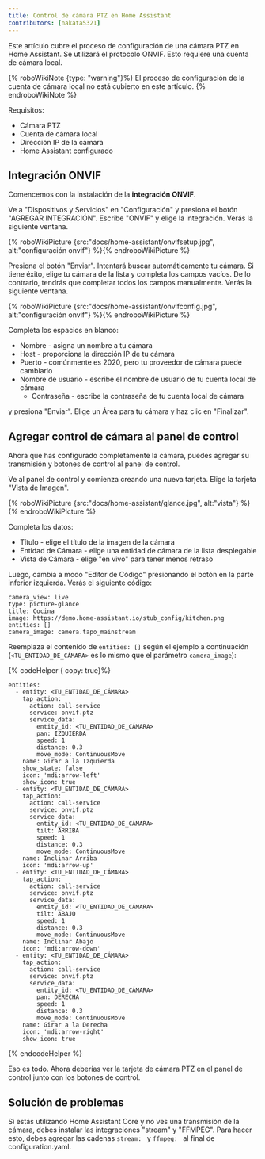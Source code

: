 ```yaml
---
title: Control de cámara PTZ en Home Assistant
contributors: [nakata5321]
---
```


Este artículo cubre el proceso de configuración de una cámara PTZ en Home Assistant.
Se utilizará el protocolo ONVIF. Esto requiere una cuenta de cámara local.

{% roboWikiNote {type: "warning"}%} El proceso de configuración de la cuenta de cámara local no está cubierto en este artículo.
{% endroboWikiNote %}


Requisitos:
- Cámara PTZ
- Cuenta de cámara local
- Dirección IP de la cámara
- Home Assistant configurado

## Integración ONVIF

Comencemos con la instalación de la **integración ONVIF**.

Ve a "Dispositivos y Servicios" en "Configuración" y presiona el botón "AGREGAR INTEGRACIÓN".
Escribe "ONVIF" y elige la integración. Verás la siguiente ventana.

{% roboWikiPicture {src:"docs/home-assistant/onvifsetup.jpg", alt:"configuración onvif"} %}{% endroboWikiPicture %}

Presiona el botón "Enviar". Intentará buscar automáticamente tu cámara. Si tiene éxito,
elige tu cámara de la lista y completa los campos vacíos.
De lo contrario, tendrás que completar todos los campos manualmente. Verás la siguiente ventana.

{% roboWikiPicture {src:"docs/home-assistant/onvifconfig.jpg", alt:"configuración onvif"} %}{% endroboWikiPicture %}

Completa los espacios en blanco:
- Nombre - asigna un nombre a tu cámara
- Host - proporciona la dirección IP de tu cámara
- Puerto - comúnmente es 2020, pero tu proveedor de cámara puede cambiarlo
- Nombre de usuario - escribe el nombre de usuario de tu cuenta local de cámara
  - Contraseña - escribe la contraseña de tu cuenta local de cámara

y presiona "Enviar". Elige un Área para tu cámara y haz clic en "Finalizar".

## Agregar control de cámara al panel de control

Ahora que has configurado completamente la cámara, puedes agregar su transmisión y botones de control al panel de control.

Ve al panel de control y comienza creando una nueva tarjeta. Elige la tarjeta "Vista de Imagen".

{% roboWikiPicture {src:"docs/home-assistant/glance.jpg", alt:"vista"} %}{% endroboWikiPicture %}

Completa los datos:
- Título - elige el título de la imagen de la cámara
- Entidad de Cámara - elige una entidad de cámara de la lista desplegable
- Vista de Cámara - elige "en vivo" para tener menos retraso

Luego, cambia a modo "Editor de Código" presionando el botón en la parte inferior izquierda. Verás el siguiente código:
```shell
camera_view: live
type: picture-glance
title: Cocina
image: https://demo.home-assistant.io/stub_config/kitchen.png
entities: []
camera_image: camera.tapo_mainstream
```

Reemplaza el contenido de `entities: []` según el ejemplo a continuación (`<TU_ENTIDAD_DE_CÁMARA>` es lo mismo que el parámetro `camera_image`):

{% codeHelper { copy: true}%}

```
entities:
  - entity: <TU_ENTIDAD_DE_CÁMARA>
    tap_action:
      action: call-service
      service: onvif.ptz
      service_data:
        entity_id: <TU_ENTIDAD_DE_CÁMARA>
        pan: IZQUIERDA
        speed: 1
        distance: 0.3
        move_mode: ContinuousMove
    name: Girar a la Izquierda
    show_state: false
    icon: 'mdi:arrow-left'
    show_icon: true
  - entity: <TU_ENTIDAD_DE_CÁMARA>
    tap_action:
      action: call-service
      service: onvif.ptz
      service_data:
        entity_id: <TU_ENTIDAD_DE_CÁMARA>
        tilt: ARRIBA
        speed: 1
        distance: 0.3
        move_mode: ContinuousMove
    name: Inclinar Arriba
    icon: 'mdi:arrow-up'
  - entity: <TU_ENTIDAD_DE_CÁMARA>
    tap_action:
      action: call-service
      service: onvif.ptz
      service_data:
        entity_id: <TU_ENTIDAD_DE_CÁMARA>
        tilt: ABAJO
        speed: 1
        distance: 0.3
        move_mode: ContinuousMove
    name: Inclinar Abajo
    icon: 'mdi:arrow-down'
  - entity: <TU_ENTIDAD_DE_CÁMARA>
    tap_action:
      action: call-service
      service: onvif.ptz
      service_data:
        entity_id: <TU_ENTIDAD_DE_CÁMARA>
        pan: DERECHA
        speed: 1
        distance: 0.3
        move_mode: ContinuousMove
    name: Girar a la Derecha
    icon: 'mdi:arrow-right'
    show_icon: true
```

{% endcodeHelper %}

Eso es todo. Ahora deberías ver la tarjeta de cámara PTZ en el panel de control junto con los botones de control.

## Solución de problemas
Si estás utilizando Home Assistant Core y no ves una transmisión de la cámara, debes instalar las integraciones "stream" y "FFMPEG".
Para hacer esto, debes agregar las cadenas `stream: ` y `ffmpeg: ` al final de configuration.yaml.